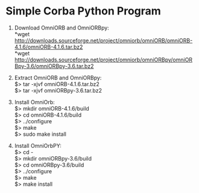 # Simple Corba Python Program
1) Download OmniORB and OmniORBpy: </br>
    *wget http://downloads.sourceforge.net/project/omniorb/omniORB/omniORB-4.1.6/omniORB-4.1.6.tar.bz2 </br>
    *wget http://downloads.sourceforge.net/project/omniorb/omniORBpy/omniORBpy-3.6/omniORBpy-3.6.tar.bz2 </br>

2) Extract OmniORB and OmniORBpy:</br>
    $> tar -xjvf omniORB-4.1.6.tar.bz2</br>
    $> tar -xjvf omniORBpy-3.6.tar.bz2</br>

3) Install OmniOrb:</br>
    $> mkdir omniORB-4.1.6/build</br>
    $> cd omniORB-4.1.6/build</br>
    $> ../configure</br>
    $> make</br>
    $> sudo make install</br>

4) Install OmniOrbPY:</br>
    $> cd -</br>
    $> mkdir omniORBpy-3.6/build</br>
    $> cd omniORBpy-3.6/build</br>
    $> ../configure</br>
    $> make</br>
    $> make install</br>
